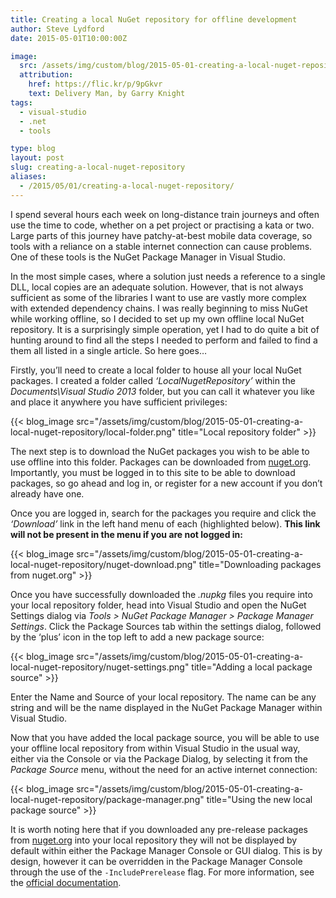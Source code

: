 ```yaml
---
title: Creating a local NuGet repository for offline development
author: Steve Lydford
date: 2015-05-01T10:00:00Z

image:
  src: /assets/img/custom/blog/2015-05-01-creating-a-local-nuget-repository/package-delivery.png
  attribution:
    href: https://flic.kr/p/9pGkvr
    text: Delivery Man, by Garry Knight
tags:
  - visual-studio
  - .net
  - tools

type: blog
layout: post
slug: creating-a-local-nuget-repository
aliases: 
  - /2015/05/01/creating-a-local-nuget-repository/
---
```


I spend several hours each week on long-distance train journeys and often use the time to code, whether on a pet project or practising a kata or two. Large parts of this journey have patchy-at-best mobile data coverage, so tools with a reliance on a stable internet connection can cause problems. One of these tools is the NuGet Package Manager in Visual Studio.

In the most simple cases, where a solution just needs a reference to a single DLL, local copies are an adequate solution. However, that is not always sufficient as some of the libraries I want to use are vastly more complex with extended dependency chains. I was really beginning to miss NuGet while working offline, so I decided to set up my own offline local NuGet repository. It is a surprisingly simple operation, yet I had to do quite a bit of hunting around to find all the steps I needed to perform and failed to find a them all listed in a single article. So here goes…

Firstly, you’ll need to create a local folder to house all your local NuGet packages. I created a folder called *‘LocalNugetRepository’* within the *Documents\Visual Studio 2013* folder, but you can call it whatever you like and place it anywhere you have sufficient privileges:

{{< blog_image src="/assets/img/custom/blog/2015-05-01-creating-a-local-nuget-repository/local-folder.png" title="Local repository folder" >}}

The next step is to download the NuGet packages you wish to be able to use offline into this folder. Packages can be downloaded from [nuget.org](http://www.nuget.org). Importantly, you must be logged in to this site to be able to download packages, so go ahead and log in, or register for a new account if you don’t already have one.

Once you are logged in, search for the packages you require and click the *‘Download’* link in the left hand menu of each (highlighted below). **This link will not be present in the menu if you are not logged in:**

{{< blog_image src="/assets/img/custom/blog/2015-05-01-creating-a-local-nuget-repository/nuget-download.png" title="Downloading packages from nuget.org" >}}

Once you have successfully downloaded the *.nupkg* files you require into your local repository folder, head into Visual Studio and open the NuGet Settings dialog via *Tools > NuGet Package Manager > Package Manager Settings*. Click the Package Sources tab within the settings dialog, followed by the ‘plus’ icon in the top left to add a new package source:

{{< blog_image src="/assets/img/custom/blog/2015-05-01-creating-a-local-nuget-repository/nuget-settings.png" title="Adding a local package source" >}}

Enter the Name and Source of your local repository. The name can be any string and will be the name displayed in the NuGet Package Manager within Visual Studio.

Now that you have added the local package source, you will be able to use your offline local repository from within Visual Studio in the usual way, either via the Console or via the Package Dialog, by selecting it from the *Package Source* menu, without the need for an active internet connection:

{{< blog_image src="/assets/img/custom/blog/2015-05-01-creating-a-local-nuget-repository/package-manager.png" title="Using the new local package source" >}}

It is worth noting here that if you downloaded any pre-release packages from [nuget.org](http://www.nuget.org) into your local repository they will not be displayed by default within either the Package Manager Console or GUI dialog. This is by design, however it can be overridden in the Package Manager Console through the use of the `-IncludePrerelease` flag. For more information, see the [official documentation]( https://docs.nuget.org/create/versioning#installing-prerelease-packages).
